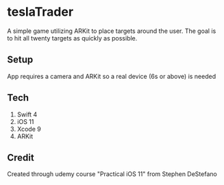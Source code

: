 # teslaTrader
A simple game utilizing ARKit to place targets around the user.  The goal is to hit all twenty targets as quickly as possible.

## Setup
App requires a camera and ARKit so a real device (6s or above) is needed

## Tech
1. Swift 4
2. iOS 11
3. Xcode 9
4. ARKit

## Credit
Created through udemy course "Practical iOS 11" from Stephen DeStefano
